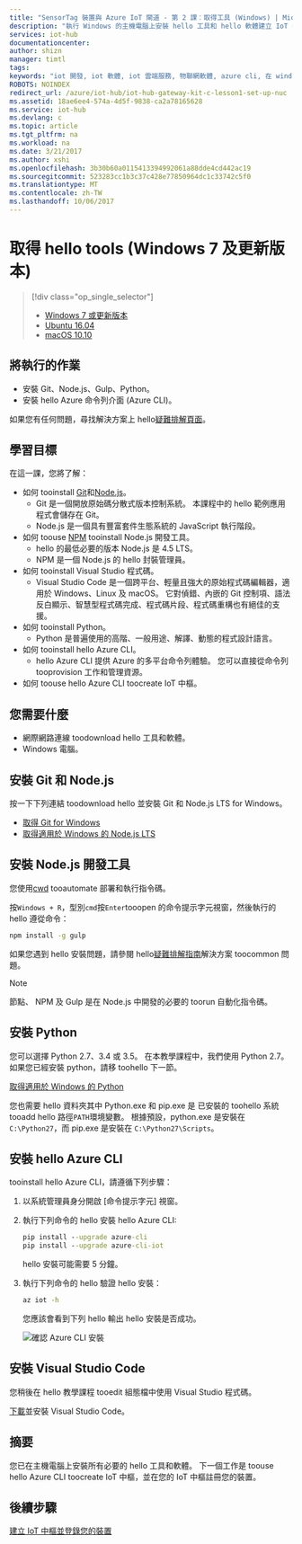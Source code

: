 ```yaml
---
title: "SensorTag 裝置與 Azure IoT 閘道 - 第 2 課︰取得工具 (Windows) | Microsoft Docs"
description: "執行 Windows 的主機電腦上安裝 hello 工具和 hello 軟體建立 IoT 中心時，在 hello IoT 中樞註冊您的裝置。"
services: iot-hub
documentationcenter: 
author: shizn
manager: timtl
tags: 
keywords: "iot 開發, iot 軟體, iot 雲端服務, 物聯網軟體, azure cli, 在 windows 上安裝 git, gulp 執行, 安裝 node js windows, 在 windows 上安裝 npm, 在 windows 上安裝 python"
ROBOTS: NOINDEX
redirect_url: /azure/iot-hub/iot-hub-gateway-kit-c-lesson1-set-up-nuc
ms.assetid: 18ae6ee4-574a-4d5f-9838-ca2a78165628
ms.service: iot-hub
ms.devlang: c
ms.topic: article
ms.tgt_pltfrm: na
ms.workload: na
ms.date: 3/21/2017
ms.author: xshi
ms.openlocfilehash: 3b30b60a0115413394992061a88dde4cd442ac19
ms.sourcegitcommit: 523283cc1b3c37c428e77850964dc1c33742c5f0
ms.translationtype: MT
ms.contentlocale: zh-TW
ms.lasthandoff: 10/06/2017
---
```

# <a name="get-hello-tools-windows-7-and-later"></a>取得 hello tools (Windows 7 及更新版本)
> [!div class="op_single_selector"]
> * [Windows 7 或更新版本](iot-hub-gateway-kit-c-lesson2-get-the-tools-win32.md)
> * [Ubuntu 16.04](iot-hub-gateway-kit-c-lesson2-get-the-tools-ubuntu.md)
> * [macOS 10.10](iot-hub-gateway-kit-c-lesson2-get-the-tools-mac.md)

## <a name="what-you-will-do"></a>將執行的作業

- 安裝 Git、Node.js、Gulp、Python。
- 安裝 hello Azure 命令列介面 (Azure CLI)。 

如果您有任何問題，尋找解決方案上 hello[疑難排解頁面](iot-hub-gateway-kit-c-troubleshooting.md)。

## <a name="what-you-will-learn"></a>學習目標

在這一課，您將了解：

- 如何 tooinstall [Git](https://git-scm.com/)和[Node.js](https://nodejs.org/en/)。
  - Git 是一個開放原始碼分散式版本控制系統。 本課程中的 hello 範例應用程式會儲存在 Git。
  - Node.js 是一個具有豐富套件生態系統的 JavaScript 執行階段。
- 如何 toouse [NPM](https://www.npmjs.com/) tooinstall Node.js 開發工具。
  - hello 的最低必要的版本 Node.js 是 4.5 LTS。
  - NPM 是一個 Node.js 的 hello 封裝管理員。
- 如何 tooinstall Visual Studio 程式碼。
  - Visual Studio Code 是一個跨平台、輕量且強大的原始程式碼編輯器，適用於 Windows、Linux 及 macOS。 它對偵錯、內嵌的 Git 控制項、語法反白顯示、智慧型程式碼完成、程式碼片段、程式碼重構也有絕佳的支援。
- 如何 tooinstall Python。
  - Python 是普遍使用的高階、一般用途、解譯、動態的程式設計語言。
- 如何 tooinstall hello Azure CLI。
  - hello Azure CLI 提供 Azure 的多平台命令列體驗。 您可以直接從命令列 tooprovision 工作和管理資源。
- 如何 toouse hello Azure CLI toocreate IoT 中樞。

## <a name="what-you-need"></a>您需要什麼

- 網際網路連線 toodownload hello 工具和軟體。
- Windows 電腦。

## <a name="install-git-and-nodejs"></a>安裝 Git 和 Node.js

按一下下列連結 toodownload hello 並安裝 Git 和 Node.js LTS for Windows。

- [取得 Git for Windows](https://git-scm.com/download/win/)
- [取得適用於 Windows 的 Node.js LTS](https://nodejs.org/en/)

## <a name="install-nodejs-development-tools"></a>安裝 Node.js 開發工具

您使用[cwd](http://gulpjs.com/) tooautomate 部署和執行指令碼。

按`Windows + R`，型別`cmd`按`Enter`tooopen 的命令提示字元視窗，然後執行的 hello 遵從命令：

```cmd
npm install -g gulp
```

如果您遇到 hello 安裝問題，請參閱 hello[疑難排解指南](iot-hub-gateway-kit-c-troubleshooting.md)解決方案 toocommon 問題。

> [!Note]
> 節點、 NPM 及 Gulp 是在 Node.js 中開發的必要的 toorun 自動化指令碼。

## <a name="install-python"></a>安裝 Python

您可以選擇 Python 2.7、3.4 或 3.5。 在本教學課程中，我們使用 Python 2.7。 如果您已經安裝 python，請移 toohello 下一節。

[取得適用於 Windows 的 Python](https://www.python.org/downloads/)

您也需要 hello 資料夾其中 Python.exe 和 pip.exe 是 已安裝的 toohello 系統 tooadd hello 路徑`PATH`環境變數。 根據預設，python.exe 是安裝在 `C:\Python27`，而 pip.exe 是安裝在 `C:\Python27\Scripts`。

## <a name="install-hello-azure-cli"></a>安裝 hello Azure CLI

tooinstall hello Azure CLI，請遵循下列步驟：

1. 以系統管理員身分開啟 [命令提示字元] 視窗。

2. 執行下列命令的 hello 安裝 hello Azure CLI:

   ```cmd
   pip install --upgrade azure-cli
   pip install --upgrade azure-cli-iot
   ```

   hello 安裝可能需要 5 分鐘。

3. 執行下列命令的 hello 驗證 hello 安裝：

   ```cmd
   az iot -h
   ```

   您應該會看到下列 hello 輸出 hello 安裝是否成功。

   ![確認 Azure CLI 安裝](media/iot-hub-gateway-kit-lessons/lesson2/az_iot_help_win.png)

## <a name="install-visual-studio-code"></a>安裝 Visual Studio Code

您稍後在 hello 教學課程 tooedit 組態檔中使用 Visual Studio 程式碼。

[下載](https://code.visualstudio.com/docs/setup/windows)並安裝 Visual Studio Code。

## <a name="summary"></a>摘要

您已在主機電腦上安裝所有必要的 hello 工具和軟體。 下一個工作是 toouse hello Azure CLI toocreate IoT 中樞，並在您的 IoT 中樞註冊您的裝置。

## <a name="next-steps"></a>後續步驟
[建立 IoT 中樞並登錄您的裝置](iot-hub-gateway-kit-c-lesson2-register-device.md)
